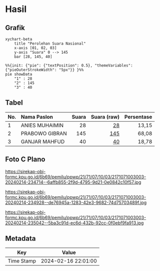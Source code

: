 # Hasil

## Grafik

```mermaid
xychart-beta
    title "Perolehan Suara Nasional"
    x-axis [01, 02, 03]
    y-axis "Suara" 0 --> 145
    bar [28, 145, 40]
```

```mermaid
%%{init: {"pie": {"textPosition": 0.5}, "themeVariables": {"pieOuterStrokeWidth": "5px"}} }%%
pie showData
    "1" : 28
    "2" : 145
    "3" : 40
```

## Tabel

| No. | Nama Paslon    | Suara | Suara (raw) | Persentase |
|:--- |:-------------- | -----:| -----------:| ----------:|
| 1   | ANIES MUHAIMIN | 28    | [28][p-1]   | 13,15      |
| 2   | PRABOWO GIBRAN | 145   | [145][p-2]  | 68,08      |
| 3   | GANJAR MAHFUD  | 40    | [40][p-3]   | 18,78      |


[p-1]: https://github.com/gigit-pemilu/pemilu-2024/blob/main/pilpres/hitung-suara/sub/21-kepulauan-riau/sub/71-kota-batam/sub/07-sei-beduk/sub/1003-mangsang/sub/003-tps/sub/paslon-1.txt
[p-2]: https://github.com/gigit-pemilu/pemilu-2024/blob/main/pilpres/hitung-suara/sub/21-kepulauan-riau/sub/71-kota-batam/sub/07-sei-beduk/sub/1003-mangsang/sub/003-tps/sub/paslon-2.txt
[p-3]: https://github.com/gigit-pemilu/pemilu-2024/blob/main/pilpres/hitung-suara/sub/21-kepulauan-riau/sub/71-kota-batam/sub/07-sei-beduk/sub/1003-mangsang/sub/003-tps/sub/paslon-3.txt

## Foto C Plano

https://sirekap-obj-formc.kpu.go.id/6b69/pemilu/ppwp/21/71/07/10/03/2171071003003-20240214-234714--6affb855-2f9d-4795-9d21-0e0842c10f57.jpg

https://sirekap-obj-formc.kpu.go.id/6b69/pemilu/ppwp/21/71/07/10/03/2171071003003-20240214-234928--de76945a-1283-42e3-9682-74d75703489f.jpg

https://sirekap-obj-formc.kpu.go.id/6b69/pemilu/ppwp/21/71/07/10/03/2171071003003-20240214-235042--5ba3c91d-ec6d-432b-92cc-0f0ebf9fa913.jpg


## Metadata

| Key        | Value               |
| ---------- | ------------------- |
| Time Stamp | 2024-02-16 22:01:00 |



